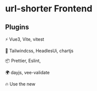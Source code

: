 # url-shorter Frontend

## Plugins

⚡️ Vue3, Vite, vitest

🎨 Tailwindcss, HeadlesUi, chartjs

📦 Prettier, Eslint,

🌍 dayjs, vee-validate

🔥 Use the new <script setup> syntax
  
📥 graphql, vue-router 4
  
## Usage
  
Just run and visit http://localhost:3000/
<pre>
npm run dev
</pre>
  
## Run test
<pre>
npm run test
</pre>


